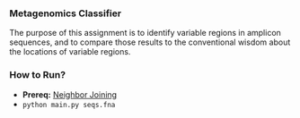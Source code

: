 ### Metagenomics Classifier

The purpose of this assignment is to identify variable regions in amplicon sequences, and to compare those results to the conventional wisdom about the locations of variable regions.

### How to Run?

- **Prereq:** [Neighbor Joining](https://github.com/anicksaha/neighbor_joining)
- `python main.py seqs.fna`
